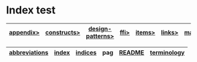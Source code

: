 # Index test

<!-- DIR -->

| [appendix>](../appendix/README.md) | [constructs>](../constructs/README.md) | [design-patterns>](../design-patterns/README.md) | [ffi>](../ffi/README.md) | [items>](../items/README.md) | [links>](../links/README.md) | [macros>](../macros/README.md) | [modules>](../modules/README.md) | [primitives>](../primitives/README.md) | [README](../README.md) | [semantics>](../semantics/README.md) | [SUMMARY](../SUMMARY.md) | [syntax>](../syntax/README.md) | [theory>](../theory/README.md) | [TOC](../TOC.md) | [tools>](../tools/README.md) | [traits>](../traits/README.md) | [types>](../types/README.md) |
| --- | --- | --- | --- | --- | --- | --- | --- | --- | --- | --- | --- | --- | --- | --- | --- | --- | --- |

| [abbreviations](./abbreviations.md) | [index](./index.md) | [indices](./indices.md) | pag | [README](./README.md) | [terminology](./terminology.md) |
| --- | --- | --- | --- | --- | --- |

<!-- /DIR -->

